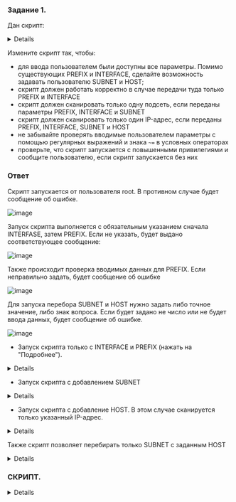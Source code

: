 ### Задание 1.


Дан скрипт:
<details>
  

```bash
#!/bin/bash
PREFIX="${1:-NOT_SET}"
INTERFACE="$2"

[[ "$PREFIX" = "NOT_SET" ]] && { echo "\$PREFIX must be passed as first positional argument"; exit 1; }
if [[ -z "$INTERFACE" ]]; then
    echo "\$INTERFACE must be passed as second positional argument"
    exit 1
fi

for SUBNET in {1..255}
do
	for HOST in {1..255}
	do
		echo "[*] IP : ${PREFIX}.${SUBNET}.${HOST}"
		arping -c 3 -i "$INTERFACE" "${PREFIX}.${SUBNET}.${HOST}" 2> /dev/null
	done
done
```
</details>

Измените скрипт так, чтобы:

- для ввода пользователем были доступны все параметры. Помимо существующих PREFIX и INTERFACE, сделайте возможность задавать пользователю SUBNET и HOST;
- скрипт должен работать корректно в случае передачи туда только PREFIX и INTERFACE
- скрипт должен сканировать только одну подсеть, если переданы параметры PREFIX, INTERFACE и SUBNET
- скрипт должен сканировать только один IP-адрес, если переданы PREFIX, INTERFACE, SUBNET и HOST
- не забывайте проверять вводимые пользователем параметры с помощью регулярных выражений и знака `~=` в условных операторах 
- проверьте, что скрипт запускается с повышенными привилегиями и сообщите пользователю, если скрипт запускается без них


### Ответ



Скрипт запускается от пользователя root. В противном случае будет сообщение об ошибке.    

![image](https://user-images.githubusercontent.com/121082757/218016750-705d1c58-2945-4d47-8226-db0c99c025d3.png)

Запуск скрипта выполняется с обязательным указанием сначала INTERFASE, затем PREFIX. Если не указать, будет выдано соответствующее сообщение:

![image](https://user-images.githubusercontent.com/121082757/218016624-39168ab1-38ab-4869-8bdc-8bfb1b8023d8.png)

Также происходит проверка вводимых данных для PREFIX. Если неправильно задать, будет сообщение об ошибке

![image](https://user-images.githubusercontent.com/121082757/218015505-5a815821-7015-44e4-aff2-4abe7129e318.png)

Для запуска перебора SUBNET и HOST нужно задать либо точное значение, либо знак вопроса. Если будет задано не число или не будет ввода данных, будет сообщение об ошибке.

![image](https://user-images.githubusercontent.com/121082757/218015928-37f69530-7989-45f3-bab0-6acc8eb4ced1.png)


- Запуск скрипта только с INTERFACE и PREFIX (нажать на "Подробнее").
<details>

![image](https://user-images.githubusercontent.com/121082757/218016208-7eb5eca1-4373-4a66-b4ec-151e4150d90b.png)
	
</details>

- Запуск скрипта с добавлением SUBNET
<details>

![image](https://user-images.githubusercontent.com/121082757/218016298-a40baea7-b453-4dcd-acee-32f26cc0083c.png)

</details>

- Запуск скрипта с добавление HOST. В этом случае сканируется только указанный IP-адрес.
<details>

![image](https://user-images.githubusercontent.com/121082757/218016390-9bb95e36-a5a2-4f1c-8eb9-af2eb0a343e9.png)
  
</details>

Также скрипт позволяет перебирать только SUBNET с заданным HOST

<details>

![image](https://user-images.githubusercontent.com/121082757/218016502-4a267cc7-b7e4-468f-b604-cdc0ec445a27.png)
  
</details>


### СКРИПТ.
<details>

```bash
#!/bin/bash

INTERFACE=$1
PREFIX=$2
SUBNET=$3
HOST=$4

username=`id -nu`
if [ "$username" != "root" ]
then
        echo "Must be root to run \"`basename $0`\"."
        exit 1
fi

trap 'echo "Ping exit (Ctrl-C)"; exit 1' 2

#Тут пытался регулярки сделать как переменные, но что-то где-то не получается, потому пошел другим путем
#reg_PREFIX="^(25[0-5]|2[0-4][0-9]|1[0-9]{2}|[0-9]{1,2})\.(25[0-5]|2[0-4][0-9]|1[0-9]{2}|[0-9]{1,2})"
#reg_SUBNET="^(25[0-5]|2[0-4][0-9]|1[0-9]{2}|[0-9]{1})"
#reg_HOST="^(25[0-5]|2[0-4][0-9]|1[0-9]{2}|[0-9]{1})"

if [[ -z "$INTERFACE" ]]; then
   echo "\$INTERFACE должен быть указан первым аргументом"
fi

if [[ -z "$PREFIX" ]]; then
   echo "\$PREFIX должен быть указан вторым аргументом в виде числе через точку (например, 100.100)";  exit 2
elif [[ ! "$PREFIX" =~ ^(25[0-5]|2[0-4][0-9]|1[0-9]{2}|[0-9]{1,2})\.(25[0-5]|2[0-4][0-9]|1[0-9]{2}|[0-9]{1,2}) ]]; then
    echo "\$PREFIX должен быть указан аргументом в виде числе через точку (например, 100.100)"; exit 2
fi

# Проверка SUBNET
if [[ -z "$SUBNET" ]]; then
    echo "SUBNET должно быть число от 0 до 255 или знак вопроса (?)"
    exit 1
elif [[ "$SUBNET" == "?" ]]; then
    sSUBNET=$(seq 1 255)
#elif [[ ! $SUBNET =~ ^(25[0-5]|2[0-4][0-9]|1[0-9]{2}|[0-9]{1}) ]]; then - неудачный вариант с регуляркой
elif (( SUBNET > 0 && SUBNET < 256 )); then
    sSUBNET=$SUBNET
else
    echo "SUBNET должно быть число от 0 до 255 или знак вопроса (?)"
    exit 1
fi

# Проверка HOST
if [[ -z "$HOST"  ]]; then
    echo "HOST должно быть число от 0 до 255 или знак вопроса (?)"
elif [[ "$HOST" == "?" ]]; then
    sHOST=$(seq 1 255)
#elif [[ ! $HOST =~ ^(25[0-5]|2[0-4][0-9]|1[0-9]{2}|[0-9]{1}) ]]; then - неудачный вариант с регуляркой
elif (( HOST > 0 && HOST < 256 )); then
    sHOST=$HOST
else
    echo "HOST должно быть число от 0 до 255 или знак вопроса (?)"
    exit 1
fi

#Запуск ARPING
for SUBNET_ in $sSUBNET; do
    for HOST_ in $sHOST; do
         echo "[*] IP : $PREFIX.$SUBNET_.$HOST_"
         arping -c 2 -i "$INTERFACE" "$PREFIX.$SUBNET_.$HOST_" 2> /dev/null
    done
done

```
</details>
